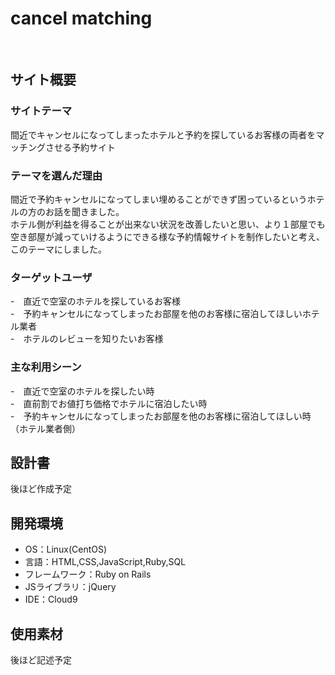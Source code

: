 # cancel matching
​
## サイト概要
### サイトテーマ
間近でキャンセルになってしまったホテルと予約を探しているお客様の両者をマッチングさせる予約サイト
​
### テーマを選んだ理由
間近で予約キャンセルになってしまい埋めることができず困っているというホテルの方のお話を聞きました。<br>
ホテル側が利益を得ることが出来ない状況を改善したいと思い、より１部屋でも空き部屋が減っていけるようにできる様な予約情報サイトを制作したいと考え、このテーマにしました。
​
### ターゲットユーザ
-　直近で空室のホテルを探しているお客様<br>
-　予約キャンセルになってしまったお部屋を他のお客様に宿泊してほしいホテル業者<br>
-　ホテルのレビューを知りたいお客様
​
### 主な利用シーン
-　直近で空室のホテルを探したい時<br>
-　直前割でお値打ち価格でホテルに宿泊したい時<br>
-　予約キャンセルになってしまったお部屋を他のお客様に宿泊してほしい時（ホテル業者側）
​
## 設計書

後ほど作成予定
​
## 開発環境
- OS：Linux(CentOS)
- 言語：HTML,CSS,JavaScript,Ruby,SQL
- フレームワーク：Ruby on Rails
- JSライブラリ：jQuery
- IDE：Cloud9
​
## 使用素材

後ほど記述予定